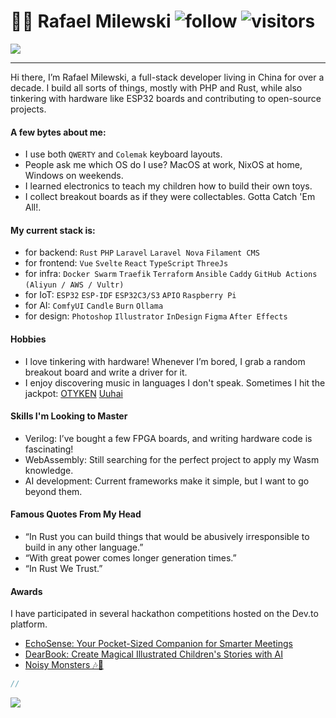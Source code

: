# :man_technologist: Rafael Milewski ![follow](https://img.shields.io/github/followers/milewski.svg?style=social&label=Follow&maxAge=2592000) ![visitors](https://visitor-badge.laobi.icu/badge?page_id=milewski)

<picture>
  <source media="(prefers-color-scheme: dark)" srcset="https://github.com/user-attachments/assets/f8e2e195-e769-41e3-96c7-ec4d91ab65bb">
  <img src="https://github.com/user-attachments/assets/5945027b-df5f-4490-810a-cf7eb7954376">
</picture>

---

Hi there, I’m Rafael Milewski, a full-stack developer living in China for over a decade. 
I build all sorts of things, mostly with PHP and Rust, while also tinkering with hardware like ESP32 boards and contributing to open-source projects.

#### A few bytes about me:
- I use both `QWERTY` and `Colemak` keyboard layouts.
- People ask me which OS do I use? MacOS at work, NixOS at home, Windows on weekends.
- I learned electronics to teach my children how to build their own toys.
- I collect breakout boards as if they were collectables. Gotta Catch 'Em All!.

#### My current stack is:
- for backend: `Rust` `PHP` `Laravel` `Laravel Nova` `Filament CMS`
- for frontend: `Vue` `Svelte` `React` `TypeScript` `ThreeJs`
- for infra: `Docker Swarm` `Traefik` `Terraform` `Ansible` `Caddy` `GitHub Actions` `(Aliyun / AWS / Vultr)`
- for IoT: `ESP32` `ESP-IDF` `ESP32C3/S3` `APIO` `Raspberry Pi`
- for AI: `ComfyUI` `Candle` `Burn` `Ollama`
- for design: `Photoshop` `Illustrator` `InDesign` `Figma` `After Effects`

#### Hobbies
- I love tinkering with hardware! Whenever I’m bored, I grab a random breakout board and write a driver for it.
- I enjoy discovering music in languages I don't speak. Sometimes I hit the jackpot:
  [OTYKEN](https://www.youtube.com/watch?v=nD1f1Ian0kA)
  [Uuhai](https://www.youtube.com/watch?v=B1EQWIOTxOs)

#### Skills I'm Looking to Master
- Verilog: I’ve bought a few FPGA boards, and writing hardware code is fascinating!
- WebAssembly: Still searching for the perfect project to apply my Wasm knowledge.
- AI development: Current frameworks make it simple, but I want to go beyond them.

#### Famous Quotes From My Head

- “In Rust you can build things that would be abusively irresponsible to build in any other language.”
- “With great power comes longer generation times.”
- “In Rust We Trust.”

#### Awards

I have participated in several hackathon competitions hosted on the Dev.to platform.

- [EchoSense: Your Pocket-Sized Companion for Smarter Meetings](https://dev.to/milewski/echosense-your-pocket-sized-companion-for-smarter-meetings-3i71)
- [DearBook: Create Magical Illustrated Children's Stories with AI](https://dev.to/milewski/dearbook-create-magical-illustrated-childrens-stories-with-ai-4mpe) 
- [Noisy Monsters 🎶👾](https://dev.to/milewski/noisy-monsters-4lki)

```rust
//
```

<picture>
  <source media="(prefers-color-scheme: dark)" srcset="https://github.com/user-attachments/assets/07c03f60-782a-4221-8dc5-ee7ddeaa10e6">
  <img src="https://github.com/user-attachments/assets/762deea6-e929-4509-93b3-da2b857afdfd">
</picture>
